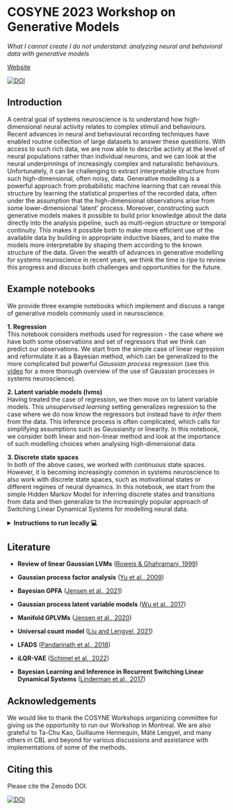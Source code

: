 # COSYNE 2023 Workshop on Generative Models

*What I cannot create I do not understand: analyzing neural and behavioral data with generative models*

[Website](https://sites.google.com/cam.ac.uk/cosyne-generative-workshop/)

[![DOI](https://zenodo.org/badge/DOI/10.5281/zenodo.7701723.svg)](https://doi.org/10.5281/zenodo.7701723)

## Introduction

A central goal of systems neuroscience is to understand how high-dimensional neural activity relates to complex stimuli and behaviours. Recent advances in neural and behavioural recording techniques have enabled routine collection of large datasets to answer these questions. With access to such rich data, we are now able to describe activity at the level of neural populations rather than individual neurons, and we can look at the neural underpinnings of increasingly complex and naturalistic behaviours. Unfortunately, it can be challenging to extract interpretable structure from such high-dimensional, often noisy, data. Generative modelling is a powerful approach from probabilistic machine learning that can reveal this structure by learning the statistical properties of the recorded data, often under the assumption that the high-dimensional observations arise from some lower-dimensional ‘latent’ process. Moreover, constructing such generative models makes it possible to build prior knowledge about the data directly into the analysis pipeline, such as multi-region structure or temporal continuity. This makes it possible both to make more efficient use of the available data by building in appropriate inductive biases, and to make the models more interpretable by shaping them according to the known structure of the data. Given the wealth of advances in generative modelling for systems neuroscience in recent years, we think the time is ripe to review this progress and discuss both challenges and opportunities for the future.


## Example notebooks

We provide three example notebooks which implement and discuss a range of generative models commonly used in neuroscience.

**1. Regression**\
This notebook considers methods used for regression - the case where we have both some observations and set of regressors that we think can predict our observations.
We start from the simple case of linear regression and reformulate it as a Bayesian method, which can be generalized to the more complicated but powerful *Gaussian process* regression (see this [video](https://www.youtube.com/watch?v=cQAPIlMeL_g) for a more thorough overview of the use of Gaussian processes in systems neuroscience).

**2. Latent variable models (lvms)**\
Having treated the case of regression, we then move on to latent variable models. This *unsupervised learning* setting generalizes regression to the case where we do now know the regressors but instead have to *infer* them from the data.
This inference process is often complicated, which calls for simplifying assumptions such as Gaussianity or linearity.
In this notebook, we consider both linear and non-linear method and look at the importance of such modelling choices when analysing high-dimensional data.

**3. Discrete state spaces**\
In both of the above cases, we worked with *continuous* state spaces.
However, it is becoming increasingly common in systems neuroscience to also work with discrete state spaces, such as motivational states or different regimes of neural dynamics.
In this notebook, we start from the simple Hidden Markov Model for inferring discrete states and transitions from data and then generalize to the increasingly popular approach of Switching Linear Dynamical Systems for modelling neural data.

<details>
<summary><b>Instructions to run locally 💻 </b></summary>

To run the notebooks, we need to install software dependencies in Python 3 (3.7 or higher). Note for Windows one has to [do some more work](https://github.com/cloudhan/jax-windows-builder) to install JAX. Open the terminal: 
    
1. Create a Python 3 virtual environment in a directory of your choice 

```
mkdir /path_to_environment/
python3 -m venv /path_to_environment/
```
    
2. Activate the new environment 
    
```
. /path_to_environment/bin/activate
```
    
3. Install the required dependencies 
    
```
python3 -m pip install -r requirements.txt
```
    
4. Add the new environment to Jupyter kernels 

```
python3 -m ipykernel install --user --name=cosyne_2023
```
    
5. We also make use of the [mgplvm](https://github.com/tachukao/mgplvm-pytorch/tree/cosyne2023) and [ssm](https://github.com/lindermanlab/ssm) libraries, which can be installed from 

```
cd ..
python3 -m pip install git+https://github.com/tachukao/mgplvm-pytorch@cosyne2023
git clone https://github.com/lindermanlab/ssm.git
cd ssm
python3 -m pip install numpy cython
python3 -m pip install -e .
cd ../cosyne-2023-generative-models/
```
   
6. Now one should be able to run the notebooks with all dependencies available using the `cosyne_2023` IPython kernel.
    
</details>



## Literature

- **Review of linear Gaussian LVMs** ([Roweis & Ghahramani, 1999](https://ieeexplore.ieee.org/abstract/document/6790691))
- **Gaussian process factor analysis** ([Yu et al., 2009](https://proceedings.neurips.cc/paper/2008/hash/ad972f10e0800b49d76fed33a21f6698-Abstract.html))
- **Bayesian GPFA** ([Jensen et al., 2021](https://proceedings.neurips.cc/paper/2021/hash/58238e9ae2dd305d79c2ebc8c1883422-Abstract.html))
- **Gaussian process latent variable models** ([Wu et al., 2017](https://proceedings.neurips.cc/paper/2017/hash/b3b4d2dbedc99fe843fd3dedb02f086f-Abstract.html))
- **Manifold GPLVMs** ([Jensen et al., 2020](https://proceedings.neurips.cc/paper/2020/hash/fedc604da8b0f9af74b6cfc0fab2163c-Abstract.html))
- **Universal count model** ([Liu and Lengyel, 2021](https://proceedings.neurips.cc/paper/2021/hash/6f5216f8d89b086c18298e043bfe48ed-Abstract.html))
- **LFADS** ([Pandarinath et al., 2018](https://www.nature.com/articles/s41592-018-0109-9)) 
- **iLQR-VAE** ([Schimel et al., 2022](https://www.biorxiv.org/content/10.1101/2021.10.07.463540v2.abstract))

- **Bayesian Learning and Inference in Recurrent Switching Linear Dynamical Systems** ([Linderman et al., 2017](https://proceedings.mlr.press/v54/linderman17a.html))


## Acknowledgements

We would like to thank the COSYNE Workshops organizing committee for giving us the opportunity to run our Workshop in Montreal.
We are also grateful to Ta-Chu Kao, Guillaume Hennequin, Máté Lengyel, and many others in CBL and beyond for various discussions and assistance with implementations of some of the methods.


## Citing this

Please cite the Zenodo DOI.

[![DOI](https://zenodo.org/badge/DOI/10.5281/zenodo.7701723.svg)](https://doi.org/10.5281/zenodo.7701723)
